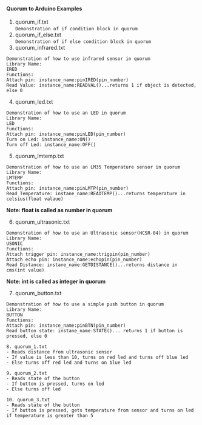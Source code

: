 #### Quorum to Arduino Examples
1. quorum_if.txt  
```Demonstration of if condition block in quorum```
2. quorum_if_else.txt  
```Demonstration of if else condition block in quorum```
3. quorum_infrared.txt  
```
Demonstration of how to use infrared sensor in quorum
Library Name:
IRED
Functions:
Attach pin: instance_name:pinIRED(pin_number)
Read Value: instance_name:READVAL()...returns 1 if object is detected, else 0
```
4. quorum_led.txt  
```
Demonstration of how to use an LED in quorum
Library Name:
LED
Functions:
Attach pin: instance_name:pinLED(pin_number)
Turn on Led: instance_name:ON()
Turn off Led: instance_name:OFF()
```

5. quorum_lmtemp.txt  
```
Demonstration of how to use an LM35 Temperature sensor in quorum
Library Name:
LMTEMP
Functions:
Attach pin: instance_name:pinLMTP(pin_number)
Read Temperature: instane_name:READTEMP()...returns temperature in celsius(float valaue)
```
__Note: float is called as number in quorum__

6. quorum_ultrasonic.txt  
```
Demonstration of how to use an Ultrasonic sensor(HCSR-04) in quorum
Library Name:
USONIC
Functions:
Attach trigger pin: instance_name:trigpin(pin_number)
Attach echo pin: instance_name:echopin(pin_number)
Read Distance: instane_name:GETDISTANCE()...returns distance in cms(int value)
```
__Note: int is called as integer in quorum__  

7. quorum_button.txt  
```
Demonstration of how to use a simple push button in quorum
Library Name:
BUTTON
Functions:
Attach pin: instance_name:pinBTN(pin_number)
Read button state: instane_name:STATE()... returns 1 if button is pressed, else 0

8. quorum_1.txt  
- Reads distance from ultrasonic sensor  
- If value is less than 10, turns on red led and turns off blue led  
- Else turns off red led and turns on blue led  

9. quorum_2.txt  
- Reads state of the button  
- If button is pressed, turns on led
- Else turns off led

10. quorum_3.txt  
- Reads state of the button  
- If button is pressed, gets temperature from sensor and turns on led if temperature is greater than 5 
